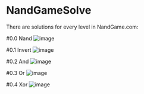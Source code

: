 # NandGameSolve

There are solutions for every level in NandGame.com:

#0.0 Nand
![image](https://user-images.githubusercontent.com/116679403/213937688-8a618467-135c-4fd1-a305-37ce39449746.png)

#0.1 Invert
![image](https://user-images.githubusercontent.com/116679403/213937594-442c67a2-3e47-4924-9faa-564e3bed3d18.png)

#0.2 And
![image](https://user-images.githubusercontent.com/116679403/213937700-ddb518a5-ed71-4cdd-bcb0-0375ac4591ba.png)

#0.3 Or
![image](https://user-images.githubusercontent.com/116679403/213937630-54c86474-6331-4231-8a0e-12231b835678.png)

#0.4 Xor
![image](https://user-images.githubusercontent.com/116679403/213937639-df4e8a03-bef7-42c5-8e43-d349448efb0a.png)

